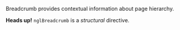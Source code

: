 Breadcrumb provides contextual information about page hierarchy.

**Heads up!** `nglBreadcrumb`  is a *structural* directive.
